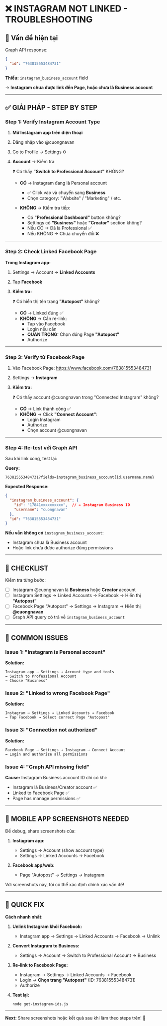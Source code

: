 # ❌ INSTAGRAM NOT LINKED - TROUBLESHOOTING

## 🚨 Vấn đề hiện tại

Graph API response:
```json
{
  "id": "763815553484731"
}
```

**Thiếu:** `instagram_business_account` field

→ **Instagram chưa được link đến Page, hoặc chưa là Business account**

---

## ✅ GIẢI PHÁP - STEP BY STEP

### **Step 1: Verify Instagram Account Type**

1. **Mở Instagram app trên điện thoại**
2. Đăng nhập vào @cuongnavan
3. Go to Profile → Settings ⚙️
4. **Account** → Kiểm tra:

   ❓ Có thấy **"Switch to Professional Account"** KHÔNG?
   
   - **CÓ** → Instagram đang là Personal account
     - ✅ Click vào và chuyển sang **Business**
     - Chọn category: "Website" / "Marketing" / etc.
     
   - **KHÔNG** → Kiểm tra tiếp:
     - Có **"Professional Dashboard"** button không?
     - Settings có **"Business"** hoặc **"Creator"** section không?
     - Nếu CÓ → Đã là Professional ✅
     - Nếu KHÔNG → Chưa chuyển đổi ❌

---

### **Step 2: Check Linked Facebook Page**

**Trong Instagram app:**

1. Settings → Account → **Linked Accounts**
2. Tap **Facebook**
3. **Kiểm tra:**

   ❓ Có hiển thị tên trang **"Autopost"** không?
   
   - **CÓ** → Linked đúng ✅
   - **KHÔNG** → Cần re-link:
     - Tap vào Facebook
     - Login nếu cần
     - **QUAN TRỌNG:** Chọn đúng Page **"Autopost"**
     - Authorize

---

### **Step 3: Verify từ Facebook Page**

1. Vào Facebook Page: https://www.facebook.com/763815553484731
2. Settings → **Instagram**
3. **Kiểm tra:**

   ❓ Có thấy account @cuongnavan trong "Connected Instagram" không?
   
   - **CÓ** → Link thành công ✅
   - **KHÔNG** → Click **"Connect Account"**:
     - Login Instagram
     - Authorize
     - Chọn account @cuongnavan

---

### **Step 4: Re-test với Graph API**

Sau khi link xong, test lại:

**Query:**
```
763815553484731?fields=instagram_business_account{id,username,name}
```

**Expected Response:**
```json
{
  "instagram_business_account": {
    "id": "17841xxxxxxxxxx",  // ← Instagram Business ID
    "username": "cuongnavan"
  },
  "id": "763815553484731"
}
```

**Nếu vẫn không có** `instagram_business_account`:
- Instagram chưa là Business account
- Hoặc link chưa được authorize đúng permissions

---

## 🎯 CHECKLIST

Kiểm tra từng bước:

- [ ] Instagram @cuongnavan là **Business** hoặc **Creator** account
- [ ] Instagram Settings → Linked Accounts → Facebook → Hiển thị **"Autopost"**
- [ ] Facebook Page "Autopost" → Settings → Instagram → Hiển thị **@cuongnavan**
- [ ] Graph API query có trả về `instagram_business_account`

---

## 🔧 COMMON ISSUES

### Issue 1: "Instagram is Personal account"
**Solution:**
```
Instagram app → Settings → Account type and tools
→ Switch to Professional Account
→ Choose "Business"
```

### Issue 2: "Linked to wrong Facebook Page"
**Solution:**
```
Instagram → Settings → Linked Accounts → Facebook
→ Tap Facebook → Select correct Page "Autopost"
```

### Issue 3: "Connection not authorized"
**Solution:**
```
Facebook Page → Settings → Instagram → Connect Account
→ Login and authorize all permissions
```

### Issue 4: "Graph API missing field"
**Cause:** Instagram Business account ID chỉ có khi:
- Instagram là Business/Creator account ✅
- Linked to Facebook Page ✅
- Page has manage permissions ✅

---

## 📱 MOBILE APP SCREENSHOTS NEEDED

Để debug, share screenshots của:

1. **Instagram app:**
   - Settings → Account (show account type)
   - Settings → Linked Accounts → Facebook

2. **Facebook app/web:**
   - Page "Autopost" → Settings → Instagram

Với screenshots này, tôi có thể xác định chính xác vấn đề!

---

## 🚀 QUICK FIX

**Cách nhanh nhất:**

1. **Unlink Instagram khỏi Facebook:**
   - Instagram app → Settings → Linked Accounts → Facebook → Unlink

2. **Convert Instagram to Business:**
   - Settings → Account → Switch to Professional Account → Business

3. **Re-link to Facebook Page:**
   - Instagram → Settings → Linked Accounts → Facebook
   - Login → **Chọn trang "Autopost"** (ID: 763815553484731)
   - Authorize

4. **Test lại:**
   ```bash
   node get-instagram-ids.js
   ```

---

**Next:** Share screenshots hoặc kết quả sau khi làm theo steps trên! 📸
